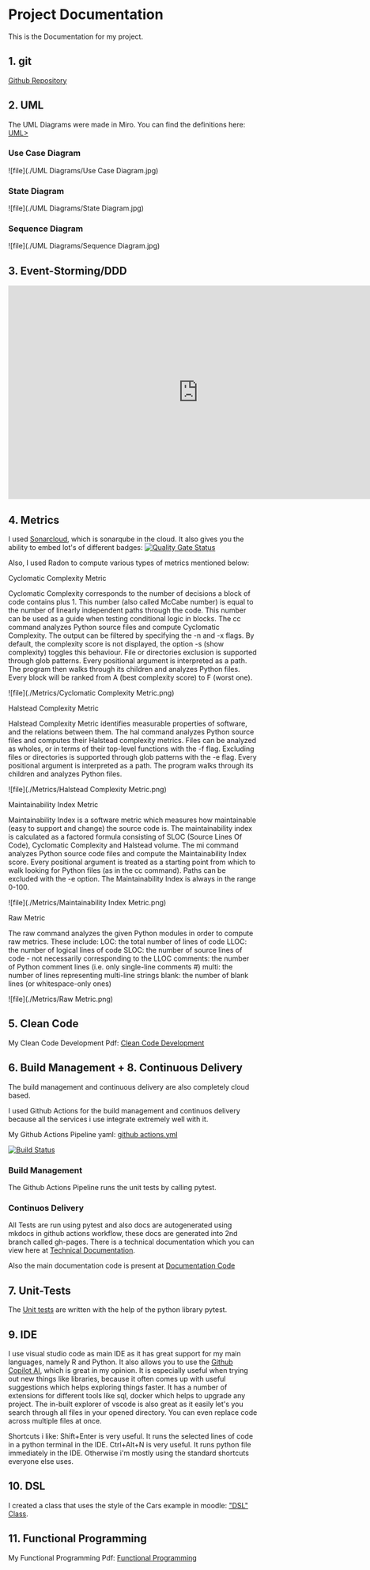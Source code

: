 # Project Documentation
 
This is the Documentation for my project.

## 1. git

<a href="https://github.com/ritik8801/Diabetes-Detection-Web-Application">Github Repository</a>

## 2. UML 

The UML Diagrams were made in Miro.
You can find the definitions here: <a href="https://github.com/ritik8801/Diabetes-Detection-Web-Application/tree/main/docs/UML%20Diagrams">UML></a>

### Use Case Diagram
![file](./UML Diagrams/Use Case Diagram.jpg)

### State Diagram
![file](./UML Diagrams/State Diagram.jpg)

### Sequence Diagram
![file](./UML Diagrams/Sequence Diagram.jpg)


## 3. Event-Storming/DDD
<iframe width="768" height="432" src="https://miro.com/app/board/uXjVPpa-1xA=/?share_link_id=345011287833" frameBorder="0" scrolling="no" allowFullScreen></iframe>

## 4. Metrics

I used <a href="https://sonarcloud.io/project/overview?id=ritik8801_Diabetes-Detection-Web-Application" target="_blank">Sonarcloud</a>, which is sonarqube in the cloud.
It also gives you the ability to embed lot's of different badges:
[![Quality Gate Status](https://sonarcloud.io/api/project_badges/measure?project=ritik8801_Diabetes-Detection-Web-Application&metric=alert_status)](https://sonarcloud.io/summary/new_code?id=ritik8801_Diabetes-Detection-Web-Application)

Also, I used Radon to compute various types of metrics mentioned below:

Cyclomatic Complexity Metric

Cyclomatic Complexity corresponds to the number of decisions a block of code contains plus 1. This number (also called McCabe number) is equal to the number of linearly independent paths through the code. This number can be used as a guide when testing conditional logic in blocks.
The cc command analyzes Python source files and compute Cyclomatic Complexity. The output can be filtered by specifying the -n and -x flags. By default, the complexity score is not displayed, the option -s (show complexity) toggles this behaviour. File or directories exclusion is supported through glob patterns. Every positional argument is interpreted as a path. The program then walks through its children and analyzes Python files. Every block will be ranked from A (best complexity score) to F (worst one). 

![file](./Metrics/Cyclomatic Complexity Metric.png)

Halstead Complexity Metric

Halstead Complexity Metric identifies measurable properties of software, and the relations between them.
The hal command analyzes Python source files and computes their Halstead complexity metrics. Files can be analyzed as wholes, or in terms of their top-level functions with the -f flag. Excluding files or directories is supported through glob patterns with the -e flag. Every positional argument is interpreted as a path. The program walks through its children and analyzes Python files.

![file](./Metrics/Halstead Complexity Metric.png)

Maintainability Index Metric

Maintainability Index is a software metric which measures how maintainable (easy to support and change) the source code is. The maintainability index is calculated as a factored formula consisting of SLOC (Source Lines Of Code), Cyclomatic Complexity and Halstead volume.
The mi command analyzes Python source code files and compute the Maintainability Index score. Every positional argument is treated as a starting point from which to walk looking for Python files (as in the cc command). Paths can be excluded with the -e option. The Maintainability Index is always in the range 0-100.

![file](./Metrics/Maintainability Index Metric.png)

Raw Metric

The raw command analyzes the given Python modules in order to compute raw metrics. 
These include:
LOC: the total number of lines of code
LLOC: the number of logical lines of code
SLOC: the number of source lines of code - not necessarily corresponding to the LLOC
comments: the number of Python comment lines (i.e. only single-line comments #)
multi: the number of lines representing multi-line strings
blank: the number of blank lines (or whitespace-only ones)

![file](./Metrics/Raw Metric.png)

## 5. Clean Code

My Clean Code Development Pdf: <a href="https://github.com/ritik8801/Diabetes-Detection-Web-Application/blob/main/Clean%20Code%20Development/Clean%20Code%20Development.pdf">Clean Code Development</a>


## 6. Build Management + 8. Continuous Delivery

The build management and continuous delivery are also completely cloud based.

I used Github Actions for the build management and continuos delivery because all the services i use integrate extremely well with it. 

My Github Actions Pipeline yaml: <a href="https://github.com/ritik8801/Diabetes-Detection-Web-Application/blob/main/.github/workflows/github%20actions.yml">github actions.yml</a>

[![Build Status](https://github.com/ritik8801/Diabetes-Detection-Web-Application/actions/workflows/github%20actions.yml/badge.svg)](https://github.com/ritik8801/Diabetes-Detection-Web-Application/actions/workflows/github%20actions.yml)


### Build Management 

The Github Actions Pipeline runs the unit tests by calling pytest. 

### Continuos Delivery

All Tests are run using pytest and also docs are autogenerated using mkdocs in github actions workflow, these docs are generated into 2nd branch called gh-pages<a href="https://github.com/ritik8801/Diabetes-Detection-Web-Application/tree/gh-pages"></a>.
There is a technical documentation which you can view here at <a href="https://diabetesdetection.pages.dev/">Technical Documentation</a>.

Also the main documentation code is present at [Documentation Code](https://github.com/ritik8801/Diabetes-Detection-Web-Application/blob/main/docs/index.md)

## 7. Unit-Tests
The [Unit tests](https://diabetesdetection.pages.dev/testing/tests/) are written with the help of the python library pytest.

## 9. IDE
I use visual studio code as main IDE as it has great support for my main languages, namely R and Python.
It also allows you to use the <a href="https://copilot.github.com/">Github Copilot AI</a>, which is great in my opinion. It is especially useful when trying out new things like libraries, because it often comes up with useful suggestions which helps exploring things faster. It has a number of extensions for different tools like sql, docker which helps to upgrade any project. The in-built explorer of vscode is also great as it easily let's you search through all files in your opened directory. You can even replace code across multiple files at once. 

Shortcuts i like:
Shift+Enter is very useful. It runs the selected lines of code in a python terminal in the IDE.
Ctrl+Alt+N is very useful. It runs python file immediately in the IDE.
Otherwise i'm mostly using the standard shortcuts everyone else uses.

## 10. DSL
I created a class that uses the style of the Cars example in moodle:
<a href="https://diabetesdetection.pages.dev/testing/src/modelbuilding/model">"DSL" Class</a>.

## 11. Functional Programming

My Functional Programming Pdf: <a href="https://github.com/ritik8801/Diabetes-Detection-Web-Application/blob/main/Functional%20Programming/Functional%20Programming.pdf">Functional Programming</a>